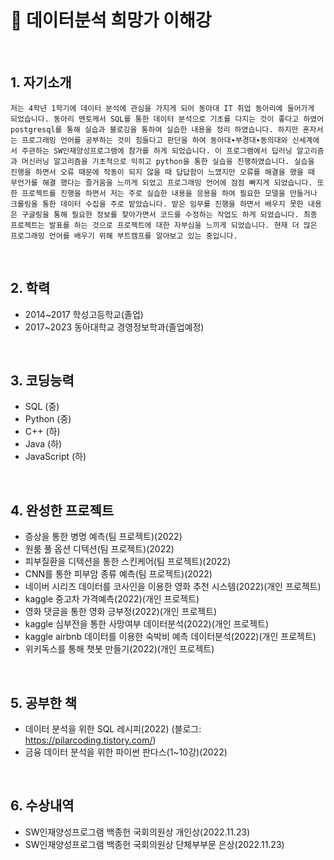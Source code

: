 # :pushpin: 데이터분석 희망가 이해강

</br>

## 1. 자기소개
    저는 4학년 1학기에 데이터 분석에 관심을 가지게 되어 동아대 IT 취업 동아리에 들어가게 되었습니다. 동아리 멘토께서 SQL를 통한 데이터 분석으로 기초를 다지는 것이 좋다고 하였어 postgresql를 통해 실습과 블로깅을 통하여 실습한 내용을 정리 하였습니다. 하지만 혼자서는 프로그래밍 언어를 공부하는 것이 힘들다고 판단을 하여 동아대∙부경대∙동의대와 신세계에서 주관하는 SW인재양성프로그램에 참가를 하게 되었습니다. 이 프로그램에서 딥러닝 알고리즘과 머신러닝 알고리즘을 기초적으로 익히고 python을 통한 실습을 진행하였습니다. 실습을 진행을 하면서 오류 때문에 작동이 되지 않을 때 답답함이 느꼈지만 오류를 해결을 했을 때 무언가를 해결 했다는 즐거움을 느끼게 되었고 프로그래밍 언어에 점점 빠지게 되었습니다. 또한 프로젝트를 진행을 하면서 저는 주로 실습한 내용을 응용을 하여 필요한 모델을 만들거나 크롤링을 통한 데이터 수집을 주로 맡았습니다. 맡은 임무를 진행을 하면서 배우지 못한 내용은 구글링을 통해 필요한 정보를 찾아가면서 코드를 수정하는 작업도 하게 되었습니다. 최종 프로젝트는 발표를 하는 것으로 프로젝트에 대한 자부심을 느끼게 되었습니다. 현재 더 많은 프로그래밍 언어를 배우기 위해 부트캠프를 알아보고 있는 중입니다.
</br>

## 2. 학력
- 2014~2017 학성고등학교(졸업)
- 2017~2023 동아대학교 경영정보학과(졸업예정)

</br>

## 3. 코딩능력
- SQL (중)
- Python (중)
- C++ (하)
- Java (하)
- JavaScript (하)

<br>

## 4. 완성한 프로젝트
- 증상을 통한 병명 예측(팀 프로젝트)(2022)
- 원룸 풀 옵션 디텍션(팀 프로젝트)(2022)
- 피부질환을 디텍션을 통한 스킨케어(팀 프로젝트)(2022)
- CNN를 통한 피부암 종류 예측(팀 프로젝트)(2022)
- 네이버 시리즈 데이터를 코사인을 이용한 영화 추천 시스템(2022)(개인 프로젝트)
- kaggle 중고차 가격예측(2022)(개인 프로젝트)
- 영화 댓글을 통한 영화 긍부정(2022)(개인 프로젝트)
- kaggle 심부전을 통한 사망여부 데이터분석(2022)(개인 프로젝트)
- kaggle airbnb 데이터를 이용한 숙박비 예측 데이터분석(2022)(개인 프로젝트)
- 위키독스를 통해 챗봇 만들기(2022)(개인 프로젝트)

</br>

## 5. 공부한 책
- 데이터 분석을 위한 SQL 레시피(2022)
(블로그: https://pilarcoding.tistory.com/)
- 금융 데이터 분석을 위한 파이썬 판다스(1~10강)(2022)
</br>

## 6. 수상내역
- SW인재양성프로그램 백종헌 국회의원상 개인상(2022.11.23)
- SW인재양성프로그램 백종헌 국회의원상 단체부부문 은상(2022.11.23)
